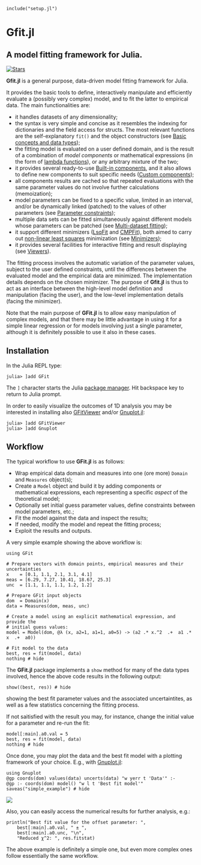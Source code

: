 ```@setup abc
include("setup.jl")
```

# Gfit.jl
## A model fitting framework for Julia.
[![Stars](https://img.shields.io/github/stars/gcalderone/GFit.jl?style=social)](https://github.com/gcalderone/GFit.jl)


**Gfit.jl** is a general purpose, data-driven model fitting framework for Julia.

It provides the basic tools to define, interactively manipulate and efficiently evaluate a (possibly very complex) model, and to fit the latter to empirical data. The main functionalities are:
- it handles datasets of any dimensionality;
- the syntax is very simple and concise as it resembles the indexing for dictionaries and the field access for structs.  The most relevant functions are the self-explanatory `fit()` and the object constructors (see [Basic concepts and data types](@ref));
- the fitting model is evaluated on a user defined domain, and is the result of a combination of *model components* or mathematical expressions (in the form of [lambda functions](https://en.wikipedia.org/wiki/Anonymous_function)), or any arbitrary mixture of the two;
- it provides several ready-to-use [Built-in components](@ref), and it also allows to define new components to suit specific needs ([Custom components](@ref));
- all components results are cached so that repeated evaluations with the same parameter values do not involve further calculations (memoization);
- model parameters can be fixed to a specific value, limited in an interval, and/or be dynamically linked (patched) to the values of other parameters (see [Parameter constraints](@ref));
- multiple data sets can be fitted simultaneously against different models whose parameters can be patched (see [Multi-dataset fitting](@ref));
- it support different minimizers ([LsqFit](https://github.com/JuliaNLSolvers/LsqFit.jl) and [CMPFit](https://github.com/gcalderone/CMPFit.jl)), both aimed to carry out [non-linear least squares](https://en.wikipedia.org/wiki/Non-linear_least_squares) minimization (see [Minimizers](@ref));
- it provides several facilities for interactive fitting and result displaying (see [Viewers](@ref)).

The fitting process involves the automatic variation of the parameter values, subject to the user defined constraints, until the differences between the evaluated model and the empirical data are minimized. The implementation details depends on the chosen minimizer.  The purpose of **Gfit.jl** is thus to act as an interface between the high-level model definition and manipulation (facing the user), and the low-level implementation details (facing the minimizer).

Note that the main purpose of **GFit.jl** is to allow easy manipulation of complex models, and that there may be little advantage in using it for a simple linear regression or for models involving just a single parameter, although it is definitely possible to use it also in these cases.


## Installation

In the Julia REPL type:
```julia-repl
julia> ]add GFit
```
The `]` character starts the Julia [package manager](https://julialang.github.io/Pkg.jl/v1/getting-started.html#Basic-Usage-1). Hit backspace key to return to Julia prompt.


In order to easily visualize the outcomes of 1D analysis you may be interested in installing also [GFitViewer](https://github.com/lnicastro/GFitViewer.jl) and/or [Gnuplot.jl](https://github.com/gcalderone/Gnuplot.jl):
```julia-repl
julia> ]add GFitViewer
julia> ]add Gnuplot
```

## Workflow

The typical workflow to use **GFit.jl** is as follows:
- Wrap empirical data domain and measures into one (ore more) `Domain` and `Measures` object(s);
- Create a `Model` object and build it by adding components or mathematical expressions, each representing a specific *aspect* of the theoretical model;
- Optionally set initial guess parameter values, define constraints between model parameters, etc.;
- Fit the model against the data and inspect the results;
- If needed, modify the model and repeat the fitting process;
- Exploit the results and outputs.

A very simple example showing the above workflow is:
```@example abc
using GFit

# Prepare vectors with domain points, empirical measures and their uncertainties
x    = [0.1, 1.1, 2.1, 3.1, 4.1]
meas = [6.29, 7.27, 10.41, 18.67, 25.3]
unc  = [1.1, 1.1, 1.1, 1.2, 1.2]

# Prepare GFit input objects
dom  = Domain(x)
data = Measures(dom, meas, unc)

# Create a model using an explicit mathematical expression, and provide the
# initial guess values:
model = Model(dom, @λ (x, a2=1, a1=1, a0=5) -> (a2 .* x.^2  .+  a1 .* x  .+  a0))

# Fit model to the data
best, res = fit(model, data)
nothing # hide
```

The **GFit.jl** package implements a `show` method for many of the data types involved, hence the above code results in the following output:
```@example abc
show((best, res)) # hide
```
showing the best fit parameter values and the associated uncertaintites, as well as a few statistics concerning the fitting process.

If not saitisfied with the result you may, for instance, change the initial value for a parameter and re-run the fit:
```@example abc
model[:main].a0.val = 5
best, res = fit(model, data)
nothing # hide
```

Once done, you may plot the data and the best fit model with a plotting framework of your choice. E.g., with [Gnuplot.jl](https://github.com/gcalderone/Gnuplot.jl):
```@example abc
using Gnuplot
@gp coords(dom) values(data) uncerts(data) "w yerr t 'Data'" :-
@gp :- coords(dom) model() "w l t 'Best fit model'"
saveas("simple_example") # hide
```
![](assets/simple_example.png)

Also, you can easily access the numerical results for further analysis, e.g.:
```@example abc
println("Best fit value for the offset parameter: ", 
	best[:main].a0.val, " ± ", 
	best[:main].a0.unc, "\n",
	"Reduced χ^2: ", res.fitstat)
```

The above example is definitely a simple one, but even more complex ones follow essentially the same workflow.
